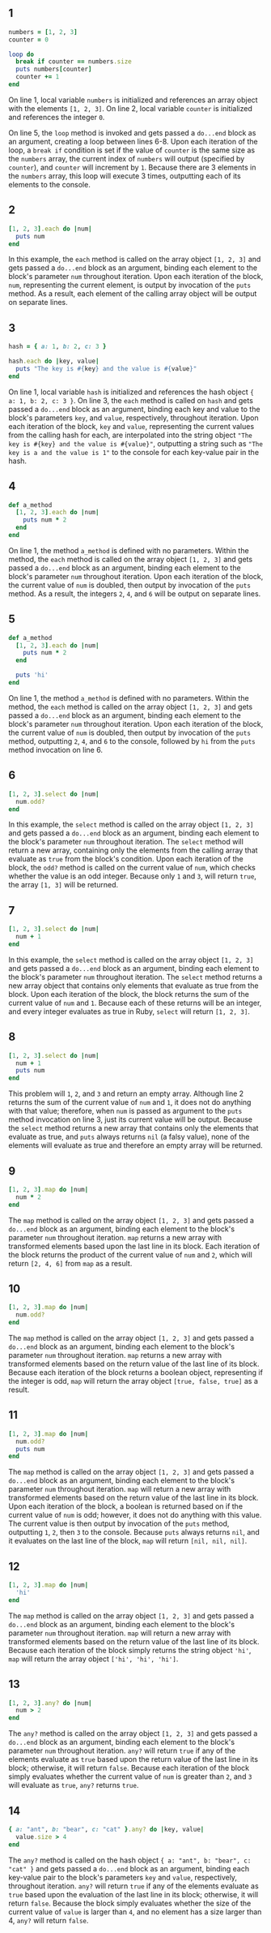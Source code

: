 ## 1

```ruby
numbers = [1, 2, 3]
counter = 0

loop do
  break if counter == numbers.size
  puts numbers[counter]
  counter += 1
end
```
On line 1, local variable `numbers` is initialized and references an array object with the elements `[1, 2, 3]`. On line 2, local variable `counter` is initialized and references the integer `0`.

On line 5, the `loop` method is invoked and gets passed a `do...end` block as an argument, creating a loop between lines 6-8. Upon each iteration of the loop, a `break if` condition is set if the value of `counter` is the same size as the `numbers` array, the current index of `numbers` will output (specified by `counter`), and `counter` will increment by `1`. Because there are 3 elements in the `numbers` array, this loop will execute 3 times, outputting each of its elements to the console.

## 2

```ruby
[1, 2, 3].each do |num|
  puts num
end
```
In this example, the `each` method is called on the array object `[1, 2, 3]` and gets passed a `do...end` block as an argument, binding each element to the block's parameter `num` throughout iteration. Upon each iteration of the block, `num`, representing the current element, is output by invocation of the `puts` method. As a result, each element of the calling array object will be output on separate lines.

## 3

```ruby
hash = { a: 1, b: 2, c: 3 }

hash.each do |key, value|
  puts "The key is #{key} and the value is #{value}"
end
```
On line 1, local variable `hash` is initialized and references the hash object `{ a: 1, b: 2, c: 3 }`. On line 3, the `each` method is called on `hash` and gets passed a `do...end` block as an argument, binding each key and value to the block's parameters `key`, and `value`, respectively, throughout iteration. Upon each iteration of the block, `key` and `value`, representing the current values from the calling hash for each, are interpolated into the string object `"The key is #{key} and the value is #{value}"`, outputting a string such as `"The key is a and the value is 1"` to the console for each key-value pair in the hash.

## 4

```ruby
def a_method
  [1, 2, 3].each do |num|
    puts num * 2
  end
end
```
On line 1, the method `a_method` is defined with no parameters. Within the method, the `each` method is called on the array object `[1, 2, 3]` and gets passed a `do...end` block as an argument, binding each element to the block's parameter `num` throughout iteration. Upon each iteration of the block, the current value of `num` is doubled, then output by invocation of the `puts` method. As a result, the integers `2`, `4`, and `6` will be output on separate lines.

## 5

```ruby
def a_method
  [1, 2, 3].each do |num|
    puts num * 2
  end

  puts 'hi'
end
```
On line 1, the method `a_method` is defined with no parameters. Within the method, the `each` method is called on the array object `[1, 2, 3]` and gets passed a `do...end` block as an argument, binding each element to the block's parameter `num` throughout iteration. Upon each iteration of the block, the current value of `num` is doubled, then output by invocation of the `puts` method, outputting `2`, `4`, and `6` to the console, followed by `hi` from the `puts` method invocation on line 6.

## 6

```ruby
[1, 2, 3].select do |num|
  num.odd?
end
```
In this example, the `select` method is called on the array object `[1, 2, 3]` and gets passed a `do...end` block as an argument, binding each element to the block's parameter `num` throughout iteration. The `select` method will return a new array, containing only the elements from the calling array that evaluate as `true` from the block's condition. Upon each iteration of the block, the `odd?` method is called on the current value of `num`, which checks whether the value is an odd integer. Because only `1` and `3`, will return `true`, the array `[1, 3]` will be returned.

## 7

```ruby
[1, 2, 3].select do |num|
  num + 1
end
```
In this example, the `select` method is called on the array object `[1, 2, 3]` and gets passed a `do...end` block as an argument, binding each element to the block's parameter `num` throughout iteration. The `select` method returns a new array object that contains only elements that evaluate as true from the block. Upon each iteration of the block, the block returns the sum of the current value of `num` and `1`. Because each of these returns will be an integer, and every integer evaluates as true in Ruby, `select` will return `[1, 2, 3]`.

## 8

```ruby
[1, 2, 3].select do |num|
  num + 1
  puts num
end
```
This problem will `1`, `2`, and `3` and return an empty array. Although line 2 returns the sum of the current value of `num` and `1`, it does not do anything with that value; therefore, when `num` is passed as argument to the `puts` method invocation on line 3, just its current value will be output. Because the `select` method returns a new array that contains only the elements that evaluate as true, and `puts` always returns `nil` (a falsy value), none of the elements will evaluate as true and therefore an empty array will be returned.

## 9

```ruby
[1, 2, 3].map do |num|
  num * 2
end
```
The `map` method is called on the array object `[1, 2, 3]` and gets passed a `do...end` block as an argument, binding each element to the block's parameter `num` throughout iteration. `map` returns a new array with transformed elements based upon the last line in its block. Each iteration of the block returns the product of the current value of `num` and `2`, which will return `[2, 4, 6]` from `map` as a result.

## 10

```ruby
[1, 2, 3].map do |num|
  num.odd?
end
```
The `map` method is called on the array object `[1, 2, 3]` and gets passed a `do...end` block as an argument, binding each element to the block's parameter `num` throughout iteration. `map` returns a new array with transformed elements based on the return value of the last line of its block. Because each iteration of the block returns a boolean object, representing if the integer is odd, `map` will return the array object `[true, false, true]` as a result.

## 11

```ruby
[1, 2, 3].map do |num|
  num.odd?
  puts num
end
```
The `map` method is called on the array object `[1, 2, 3]` and gets passed a `do...end` block as an argument, binding each element to the block's parameter `num` throughout iteration. `map` will return a new array with transformed elements based on the return value of the last line in its block. Upon each iteration of the block, a boolean is returned based on if the current value of `num` is odd; however, it does not do anything with this value. The current value is then output by invocation of the `puts` method, outputting `1`, `2`, then `3` to the console. Because `puts` always returns `nil`, and it evaluates on the last line of the block, `map` will return `[nil, nil, nil]`.

## 12

```ruby
[1, 2, 3].map do |num|
  'hi'
end
```
The `map` method is called on the array object `[1, 2, 3]` and gets passed a `do...end` block as an argument, binding each element to the block's parameter `num` throughout iteration. `map` will return a new array with transformed elements based on the return value of the last line of its block. Because each iteration of the block simply returns the string object `'hi'`, `map` will return the array object `['hi', 'hi', 'hi']`.

## 13

```ruby
[1, 2, 3].any? do |num|
  num > 2
end
```
The `any?` method is called on the array object `[1, 2, 3]` and gets passed a `do...end` block as an argument, binding each element to the block's parameter `num` throughout iteration. `any?` will return `true` if any of the elements evaluate as `true` based upon the return value of the last line in its block; otherwise, it will return `false`. Because each iteration of the block simply evaluates whether the current value of `num` is greater than `2`, and `3` will evaluate as `true`, `any?` returns `true`.

## 14

```ruby
{ a: "ant", b: "bear", c: "cat" }.any? do |key, value|
  value.size > 4
end
```
The `any?` method is called on the hash object `{ a: "ant", b: "bear", c: "cat" }` and gets passed a `do...end` block as an argument, binding each key-value pair to the block's parameters `key` and `value`, respectively, throughout iteration. `any?` will return `true` if any of the elements evaluate as `true` based upon the evaluation of the last line in its block; otherwise, it will return `false`. Because the block simply evaluates whether the size of the current value of `value` is larger than `4`, and no element has a size larger than 4, `any?` will return `false`.